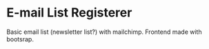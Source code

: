 # E-mail List Registerer

Basic email list (newsletter list?) with mailchimp.
Frontend made with bootsrap.